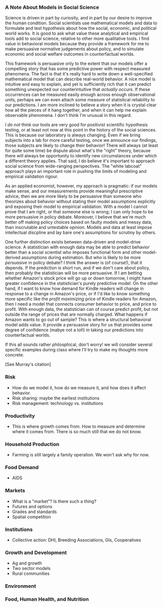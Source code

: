 ### A Note About Models in Social Science

Science is driven in part by curiosity, and in part by our desire to improve
the human condition. Social scientists use mathematical  models and data to
formulate and test hypothesis about how the social, economic, and political
world works. It is good to ask what value these analytical and empirical tools
add to social science, relative to other more qualitative tools. I find value
in behavioral models because they provide a framework for me to make persuasive
normative judgements about policy, and to simulate economic and social welfare
outcomes in counterfactual worlds.

This framework is persuasive only to the extent that our models offer a
compelling story that has some predictive power with respect measured
phenomena. The fact is that it's really hard to write down a well-specified
mathematical model that can describe real-world behavior. A nice model is
intuitive and easy to explain, and yet is sufficiently rich that it can predict
something unexpected our counterintuitive that *actually occurs*. If these
occurrences can be measured easily enough across enough observational units,
perhaps we can even attach some measure of statistical reliability to our
predictions. I am more inclined to believe a story when it is crystal clear how
all the pieces of it hang together, and when it can help me explain observable
phenomena. I don't think I'm unusual in this regard.

I *do not* think our tools are very good for positivist scientific hypothesis
testing, or at least not now at this point in the history of the social
sciences. This is because our laboratory is always changing. Even if we bring
subjects into a lab for more careful testing, once we announce our findings,
those subjects are likely to change their behavior! There will always (at least
for quite some time) be dispute about what's the "right" theory, because there
will always be opportunity to identify new circumstances under which a
different theory applies. That said, I do believe it's important to approach
social science from wide-ranging perspectives. The "white labcoat" approach
plays an important role in pushing the limits of modeling and empirical
validation rigour.

As an applied economist, however, my approach is pragmatic: if our models make
sense, and our measurements provide meaningful prescriptive advice, then we are
more likely to be persuasive than someone who theorizes about behavior without
stating their model assumptions explicitly and exposing their model to
empirical validation. With a model I cannot prove that I am right, or that
someone else is wrong; I can only hope to be more persuasive in policy debate.
Moreover, I believe that we're much better off making policy choices based on
faulty models and messy data, than inscrutable and untestable opinion. Models
and data at least impose intellectual discpline and lay bare one's
assumptions for scrutiny by others. 

One further distinction exists between data-driven and model-drive science. A
statistician with enough data may be able to predict behavior better than a
social scientist who imposes functional form and other model-derived
assumptions during estimation. But who is likely to be more *persuasive* in
policy debate? I think the answer is (of course!), that it depends. If the
prediction is short run, and if we don't care about policy, then probably the
statistician will be more persuasive. If I am betting whether Amazon's stock
price will go up or down tomorrow, I might have greater confidence in the
statistician's purely predictive model. On the other hand, if I want to know
how demand for Kindle readers will change in response to a change in Amazon's
price, or if I'd like to know something more specific like the *profit
maximizing* price of Kindle readers for Amazon, then I need a model that
connects consumer behavior to price, and price to profit. With enough data, the
statistician can of course predict profit, but not outside the range of prices
that are normally charged. What happens if Amazon wants to go out of sample?
This is where a structural behavioral model adds value. It provide a persuasive
story for us that provides some degree of confidence (mabye not a lot!) in
taking our predictions into counterfactual worlds.

If this all sounds rather philosphical, don't worry! we will consider several
specific examples during class where I'll try to make my thoughts more
concrete.

[See Murray's citation]


### Risk

- How do we model it, how do we measure it, and how does it affect behavior.
- Risk sharing: maybe the earliest institutions
- Risk management: technology vs. institutions

### Productivity

- This is where growth comes from. How to measure and determine where it comes from. There is so much still that we do not know.

### Household Production

- Farming is still largely a family operation. We won't ask why for now.

### Food Demand

- AIDS

### Markets

- What is a "market"? Is there such a thing?
- Futures and options
- Grades and standards
- Spatial competition

### Institutions

- Collective action: DHI, Breeding Associations, GIs, Cooperatives

### Growth and Development

- Ag and growth
- Two sector models
- Rural communities

### Environment


### Food, Human Health, and Nutrition




